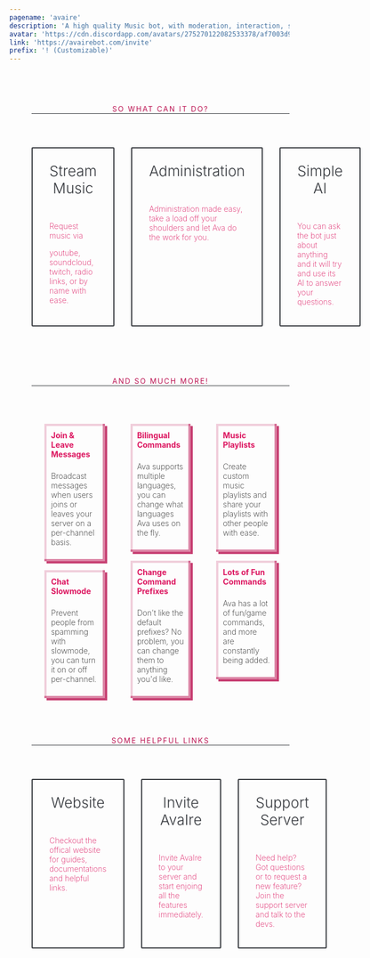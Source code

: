 ```yaml
---
pagename: 'avaire'
description: 'A high quality Music bot, with moderation, interaction, search, administration commands, highly customizable and much more! '
avatar: 'https://cdn.discordapp.com/avatars/275270122082533378/af7003d9202cdaa7f34d8bfe1692cb58.jpg'
link: 'https://avairebot.com/invite'
prefix: '! (Customizable)'
---
```

<style>#menu {background: #DC155F;}.page .page-title p {color: #DC155F;}.bot-img img {border-radius: 50%;border: 3px solid #DC155F;}.btn-orange {background-color: #DC155F;}.btn-blue {background-color: #BB1150;}.avaire {position: relative;padding: 0 20px;display: flex;flex-direction: column;}.avaire .container {width: 100%;padding-left: 20px;padding-right: 20px;}.avaire p {font-weight: 200;}.avaire a {color: #DC155F;text-decoration: none;}.avaire a.package-title, .avaire a.package-title:hover {text-decoration: none;border-bottom: none;font-weight: 700;}.avaire .third {min-height: 1px;margin-right: 15px;margin-left: 15px;flex-basis: 33.333333%;}.avaire .callout.rule {border-bottom: 1px solid #36393E;color: #BB1150;text-align: center;font-size: 13px;text-transform: uppercase;letter-spacing: 2px;position: relative;margin: 60px 0;}.avaire .callouts {margin: 0 -15px 30px;display: -webkit-box;display: flex;}.avaie .callout {display: block;}.avaire .callout.minimal {border: 2px solid #36393E;border-radius: 2px;padding: 15px 30px 20px;transition: all .2s ease;}.avaire .callout.minimal:hover {border: 2px solid #BB1150;transition: all .2s ease;}.avaire .callout.minimal .callout-head {display: flex;}.avaire .callout.minimal .callout-title {color: #36393E;font-weight: 300;font-size: 26px;margin: 0 0 30px;padding-top: 10px;-webkit-box-flex: 1;flex: 1;text-align: center;}.avaire .package .content, .longdescription .content {padding: 12px;box-shadow: 4px 4px 0 0 rgba(187, 17, 80, 0.8),inset 4px 4px 0 0 rgba(187, 17, 80, 0.2),inset -4px -4px 0 0 rgba(187, 17, 80, 0.5);}.avaire .packages {display: flex;}.avaire .package {padding: 8px;}.avaire .package-title ~ p {padding-top: 8px;}</style><section class="avaire"><div class="container"><div class="callout rule"><span class="text">So what can it do?</span></div><div class="callouts"><a href="https://avairebot.com/docs/commands#music" class="callout minimal third"><div class="callout-head"><div class="callout-title">Stream Music</div></div><p>Request music via 
youtube, soundcloud, twitch, radio links, or by name with ease.</p></a><a href="https://avairebot.com/docs/commands#administration" class="callout minimal third"><div class="callout-head"><div class="callout-title">Administration</div></div><p>Administration made easy, take a load off your shoulders and let Ava do the work for you.</p></a><a href="https://avairebot.com/docs/commands#ai" class="callout minimal third"><div class="callout-head"><div class="callout-title">Simple AI</div></div><p>You can ask the bot just about anything and it will try and use its AI to answer your questions.</p></a></div></div><div class="container"><div class="callout rule"><span class="text">And so much more!</span></div><div class="packages"><div class="third"><div class="package"><div class="content"><a href="https://avairebot.com/docs/commands#channel" class="package-title">Join & Leave Messages</a><p>Broadcast messages when users joins or leaves your server on a per-channel basis.</p></div></div><div class="package"><div class="content"><a href="https://avairebot.com/docs/commands#slowmode" class="package-title">Chat Slowmode</a><p>Prevent people from spamming with slowmode, you can turn it on or off per-channel.</p></div></div></div><div class="third"><div class="package"><div class="content"><a href="https://avairebot.com/docs/commands#language" class="package-title">Bilingual Commands</a><p>Ava supports multiple languages, you can change what languages Ava uses on the fly.</p></div></div><div class="package"><div class="content"><a href="https://avairebot.com/docs/master/commands#changeprefix" class="package-title">Change Command Prefixes</a><p>Don't like the default prefixes? No problem, you can change them to anything you'd like.</p></div></div></div><div class="third"><div class="package"><div class="content"><a href="https://avairebot.com/docs/commands#playlist" class="package-title">Music Playlists</a><p>Create custom music playlists and share your playlists with other people with ease.</p></div></div><div class="package last"><div class="content"><a href="https://avairebot.com/docs/commands#fun" class="package-title">Lots of Fun Commands</a><p>Ava has a lot of fun/game commands, and more are constantly being added.</p></div></div></div></div></div><div class="container"><div class="callout rule"><span class="text">Some helpful links</span></div><div class="callouts"><a href="https://avairebot.com/" class="callout minimal third"><div class="callout-head"><div class="callout-title">Website</div></div><p>Checkout the offical website for guides, documentations and helpful links.</p></a><a href="https://avairebot.com/invite" class="callout minimal third"><div class="callout-head"><div class="callout-title">Invite AvaIre</div></div><p>Invite AvaIre to your server and start enjoing all the features immediately.</p></a><a href="https://avairebot.com/support" class="callout minimal third"><div class="callout-head"><div class="callout-title">Support Server</div></div><p>Need help? Got questions or to request a new feature? Join the support server and talk to the devs.</p></a></div></div></section>
<!--
This data was imported from ls.terminal.ink
-->
